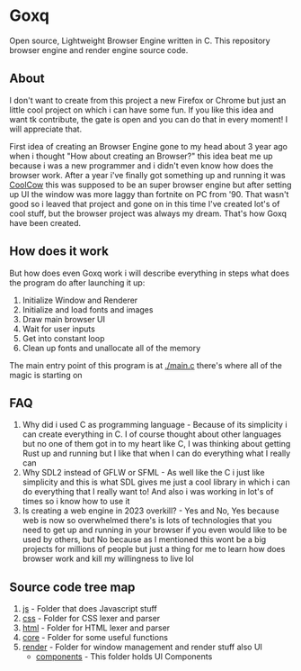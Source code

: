 # Goxq 
Open source, Lightweight Browser Engine written in C. This repository browser engine and render engine source code.

## About 
I don't want to create from this project a new Firefox or Chrome but just an little cool project on which i can have some fun. If
you like this idea and want tk contribute, the gate is open and you can do that in every moment! I will appreciate that.

First idea of creating an Browser Engine gone to my head about 3 year ago when i thought "How about creating an Browser?"
this idea beat me up because i was a new programmer and i didn't even know how does the browser work. After a year i've finally 
got something up and running it was [CoolCow](https://github.com/solindekdev/coolcow) this was supposed to be an super browser 
engine but after setting up UI the window was more laggy than fortnite on PC from '90. That wasn't good so i leaved that project
and gone on in this time I've created lot's of cool stuff, but the browser project was always my dream. That's how Goxq have been created.
## How does it work
But how does even Goxq work i will describe everything in steps what does the program do after launching it up:
1) Initialize Window and Renderer
2) Initialize and load fonts and images
3) Draw main browser UI
4) Wait for user inputs
5) Get into constant loop
6) Clean up fonts and unallocate all of the memory

The main entry point of this program is at [./main.c](./main.c) there's where all
of the magic is starting on
## FAQ
1) Why did i used C as programming language - Because of its simplicity i can create everything in C. I of course thought about other languages but no one of them got in to my heart like C, I was thinking about getting Rust up and running but I like that when I can do everything what I really can
2) Why SDL2 instead of GFLW or SFML - As well like the C i just like simplicity and this is what SDL gives me just a cool library in which i can do everything that I really want to! And also i was working in lot's of times so i know how to use it
3) Is creating a web engine in 2023 overkill? - Yes and No, Yes because web is now so overwhelmed there's is lots of technologies that you need to get up and running in your browser if you even would like to be used by others, but No because as I mentioned this wont be a big projects for millions of people but just a thing for me to learn how does browser work and kill my willingness to live lol
## Source code tree map
1) [js](./js/) - Folder that does Javascript stuff
2) [css](./css/) - Folder for CSS lexer and parser
3) [html](./html/) - Folder for HTML lexer and parser
4) [core](./core/) - Folder for some useful functions 
5) [render](./render/) - Folder for window management and render stuff also UI
    - [components](./render/components/) - This folder holds UI Components
